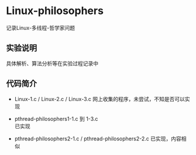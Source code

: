 # Linux-philosophers
记录Linux-多线程-哲学家问题
## 实验说明
具体解析、算法分析等在实验过程记录中
## 代码简介
+ Linux-1.c / Linux-2.c / Linux-3.c 
网上收集的程序，未尝试，不知是否可以实现
* pthread-philosophers1-1.c 到 1-3.c  
已实现
+ pthread-philosophers2-1.c  / pthread-philosophers2-2.c
已实现，内容相似

